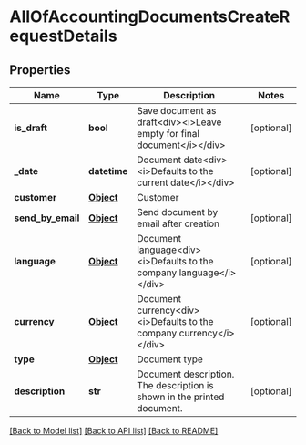 # AllOfAccountingDocumentsCreateRequestDetails

## Properties
Name | Type | Description | Notes
------------ | ------------- | ------------- | -------------
**is_draft** | **bool** | Save document as draft&lt;div&gt;&lt;i&gt;Leave empty for final document&lt;/i&gt;&lt;/div&gt; | [optional] 
**_date** | **datetime** | Document date&lt;div&gt;&lt;i&gt;Defaults to the current date&lt;/i&gt;&lt;/div&gt; | [optional] 
**customer** | [**Object**](Object.md) | Customer | 
**send_by_email** | [**Object**](Object.md) | Send document by email after creation | [optional] 
**language** | [**Object**](Object.md) | Document language&lt;div&gt;&lt;i&gt;Defaults to the company language&lt;/i&gt;&lt;/div&gt; | [optional] 
**currency** | [**Object**](Object.md) | Document currency&lt;div&gt;&lt;i&gt;Defaults to the company currency&lt;/i&gt;&lt;/div&gt; | [optional] 
**type** | [**Object**](Object.md) | Document type | 
**description** | **str** | Document description. The description is shown in the printed document. | [optional] 

[[Back to Model list]](../README.md#documentation-for-models) [[Back to API list]](../README.md#documentation-for-api-endpoints) [[Back to README]](../README.md)

